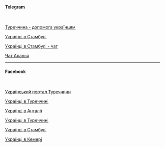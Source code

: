 #### Telegram

</br>

[Туреччина - допомога українцям](https://t.me/dopomoga_turkiye)

[Українці в Стамбулі](https://t.me/uaistanbul)

[Українці в Стамбулі - чат](https://t.me/uaistanbulchat)

[Чат Аланья](https://t.me/alanyachatUA)

***
#### Facebook

</br>

[Український портал Туреччини](https://www.facebook.com/UkrAynaDiasporasi/)

[Українці в Туреччині](https://m.facebook.com/groups/ukrainiansturkey/) 

[Українці в Анталії](https://uk-ua.facebook.com/groups/566786103418516/about/)

[Українці в Туреччині](https://www.facebook.com/groups/1157749197588835/)

[Українці в Стамбулі](https://www.facebook.com/groups/359223894182445/)

[Українці в Кемері](https://www.facebook.com/groups/nashivkemere/)